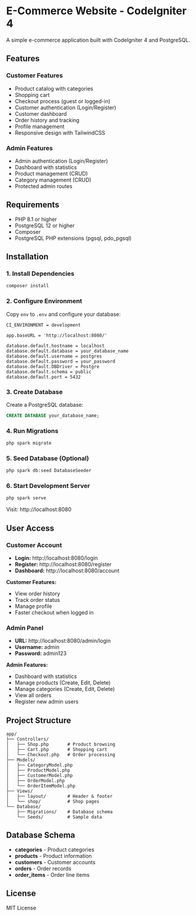 # E-Commerce Website - CodeIgniter 4

A simple e-commerce application built with CodeIgniter 4 and PostgreSQL.

## Features

### Customer Features
- Product catalog with categories
- Shopping cart
- Checkout process (guest or logged-in)
- Customer authentication (Login/Register)
- Customer dashboard
- Order history and tracking
- Profile management
- Responsive design with TailwindCSS

### Admin Features
- Admin authentication (Login/Register)
- Dashboard with statistics
- Product management (CRUD)
- Category management (CRUD)
- Protected admin routes

## Requirements

- PHP 8.1 or higher
- PostgreSQL 12 or higher
- Composer
- PostgreSQL PHP extensions (pgsql, pdo_pgsql)

## Installation

### 1. Install Dependencies

```bash
composer install
```

### 2. Configure Environment

Copy `env` to `.env` and configure your database:

```env
CI_ENVIRONMENT = development

app.baseURL = 'http://localhost:8080/'

database.default.hostname = localhost
database.default.database = your_database_name
database.default.username = postgres
database.default.password = your_password
database.default.DBDriver = Postgre
database.default.schema = public
database.default.port = 5432
```

### 3. Create Database

Create a PostgreSQL database:

```sql
CREATE DATABASE your_database_name;
```

### 4. Run Migrations

```bash
php spark migrate
```

### 5. Seed Database (Optional)

```bash
php spark db:seed DatabaseSeeder
```

### 6. Start Development Server

```bash
php spark serve
```

Visit: http://localhost:8080

## User Access

### Customer Account
- **Login:** http://localhost:8080/login
- **Register:** http://localhost:8080/register
- **Dashboard:** http://localhost:8080/account

**Customer Features:**
- View order history
- Track order status
- Manage profile
- Faster checkout when logged in

### Admin Panel
- **URL:** http://localhost:8080/admin/login
- **Username:** admin
- **Password:** admin123

**Admin Features:**
- Dashboard with statistics
- Manage products (Create, Edit, Delete)
- Manage categories (Create, Edit, Delete)
- View all orders
- Register new admin users

## Project Structure

```
app/
├── Controllers/
│   ├── Shop.php       # Product browsing
│   ├── Cart.php       # Shopping cart
│   └── Checkout.php   # Order processing
├── Models/
│   ├── CategoryModel.php
│   ├── ProductModel.php
│   ├── CustomerModel.php
│   ├── OrderModel.php
│   └── OrderItemModel.php
├── Views/
│   ├── layout/        # Header & footer
│   └── shop/          # Shop pages
└── Database/
    ├── Migrations/    # Database schema
    └── Seeds/         # Sample data
```

## Database Schema

- **categories** - Product categories
- **products** - Product information
- **customers** - Customer accounts
- **orders** - Order records
- **order_items** - Order line items

## License

MIT License
